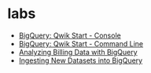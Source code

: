 # labs
- [BigQuery: Qwik Start - Console](https://www.cloudskillsboost.google/focuses/1145?catalog_rank=%7B%22rank%22%3A8%2C%22num_filters%22%3A0%2C%22has_search%22%3Atrue%7D&parent=catalog&search_id=51673065)
- [BigQuery: Qwik Start - Command Line](https://www.cloudskillsboost.google/focuses/577?catalog_rank=%7B%22rank%22%3A2%2C%22num_filters%22%3A0%2C%22has_search%22%3Atrue%7D&parent=catalog&search_id=51819715)
- [Analyzing Billing Data with BigQuery](https://www.cloudskillsboost.google/focuses/7114?catalog_rank=%7B%22rank%22%3A6%2C%22num_filters%22%3A1%2C%22has_search%22%3Atrue%7D&parent=catalog&search_id=51823030)
- [Ingesting New Datasets into BigQuery](https://www.cloudskillsboost.google/focuses/3692?catalog_rank=%7B%22rank%22%3A14%2C%22num_filters%22%3A1%2C%22has_search%22%3Atrue%7D&parent=catalog&search_id=51822213)
